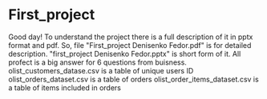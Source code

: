 # First_project
Good day! To understand the project there is a full description of it in pptx format and pdf. 
So, file "First_project Denisenko Fedor.pdf" is for detailed description. "first_project Denisenko
Fedor.pptx" is short form of it. 
All profect is a big answer for 6 questions from buisness.
 olist_customers_datase.csv is a table of unique users ID 
 olist_orders_dataset.csv is a table of orders
 olist_order_items_dataset.csv is a table of items included in orders
